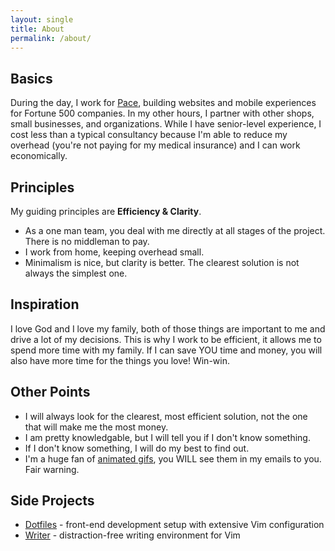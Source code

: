 ```yaml
---
layout: single
title: About
permalink: /about/
---
```


## Basics

During the day, I work for [Pace](http://www.paceco.com), building websites and mobile experiences for Fortune 500 companies. In my other hours, I partner with other shops, small businesses, and organizations. While I have senior-level experience, I cost less than a typical consultancy because I'm able to reduce my overhead (you're not paying for my medical insurance) and I can work economically.

## Principles 

My guiding principles are **Efficiency &amp; Clarity**.

- As a one man team, you deal with me directly at all stages of the project. There is no middleman to pay.
- I work from home, keeping overhead small.
- Minimalism is nice, but clarity is better. The clearest solution is not always the simplest one.

## Inspiration

I love God and I love my family, both of those things are important to me and drive a lot of my decisions. This is why I work to be efficient, it allows me to spend more time with my family. If I can save YOU time and money, you will also have more time for the things you love! Win-win.

## Other Points

- I will always look for the clearest, most efficient solution, not the one that will make me the most money.
- I am pretty knowledgable, but I will tell you if I don't know something. 
- If I don't know something, I will do my best to find out. 
- I'm a huge fan of [animated gifs](http://gim.ie/buixd), you WILL see them in my emails to you. Fair warning.

## Side Projects

- [Dotfiles](https://github.com/nathanlong/dotfiles) - front-end development setup with extensive Vim configuration
- [Writer](/vim-colors-writer/) - distraction-free writing environment for Vim
